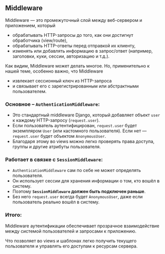 ## Middleware

Middleware — это промежуточный слой между веб-сервером и приложением, который 
 
* обрабатывать HTTP-запросы до того, как они достигнут обработчика (view/route),
* обрабатывать HTTP-ответы перед отправкой их клиенту,
* изменять или добавлять информацию в запрос/ответ (например, заголовки, куки, сессии, авторизацию и т.д.).

Как видим, Middleware может делать многое. 
Но, применительно к нашей теме, особенно важно, что Middleware
 - извлекает сессионный ключ из HTTP-запроса
 - и связывает его с зарегистрированным или абстрактными пользователем.

### Основное – `AuthenticationMiddleware`:

* Это стандартный middleware Django, который добавляет объект `user` к каждому HTTP-запросу (`request.user`).
* Если пользователь аутентифицирован, `request.user` будет экземпляром `User` (или кастомного пользователя). 
  Если нет — `request.user` будет объектом `AnonymousUser`.
* Благодаря этому во views можно легко проверять права доступа, группы и другие атрибуты пользователя.

### Работает в связке с `SessionMiddleware`:

* `AuthenticationMiddleware` сам по себе не может определять пользователя. 
* Он использует сессии для хранения информации о том, кто вошёл в систему.
* Поэтому **`SessionMiddleware` должен быть подключен раньше**. 
* Без него `request.user` всегда будет `AnonymousUser`, даже если пользователь реально вошёл в систему.

### Итого:

Middleware аутентификации обеспечивает прозрачное взаимодействие между системой пользователей и запросами к приложению.

Что позволяет во views и шаблонах легко получить текущего пользователя и управлять его доступам к ресурсам сервера.


